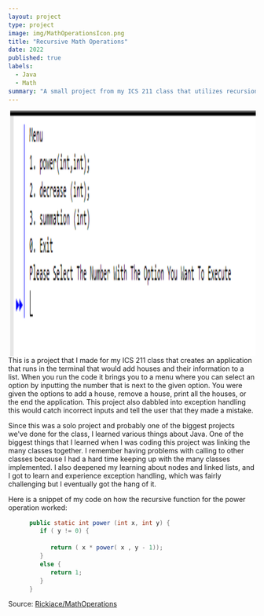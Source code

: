 ```yaml
---
layout: project
type: project
image: img/MathOperationsIcon.png
title: "Recursive Math Operations"
date: 2022
published: true
labels:
  - Java
  - Math
summary: "A small project from my ICS 211 class that utilizes recursion."
---
```


<img align="right" width="500" height="500" src="../img/MathOperationsImg.png" class="img-thumbnail">


This is a project that I made for my ICS 211 class that creates an application that runs in the terminal that would add houses and their information to a list. When you run the code it brings you to a menu where you can select an option by inputting the number that is next to the given option. You were given the options to add a house, remove a house, print all the houses, or the end the application. This project also dabbled into exception handling this would catch incorrect inputs and tell the user that they made a mistake. 

Since this was a solo project and probably one of the biggest projects we've done for the class, I learned various things about Java. One of the biggest things that I learned when I was coding this project was linking the many classes together. I remember having problems with calling to other classes because I had a hard time keeping up with the many classes implemented. I also deepened my learning about nodes and linked lists, and I got to learn and experience exception handling, which was fairly challenging but I eventually got the hang of it.

Here is a snippet of my code on how the recursive function for the power operation worked:
```java
      public static int power (int x, int y) {
         if ( y != 0) {
            
            return ( x * power( x , y - 1));
         }
         else {
            return 1;
         }
      }

```

Source: <a href="https://github.com/Rickiace/MathOperations"><i class="large github icon "></i>Rickiace/MathOperations</a>

